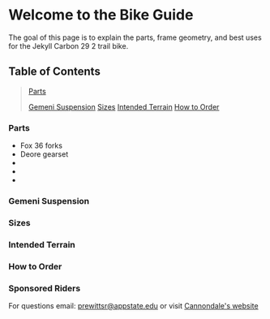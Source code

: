 # **Welcome to the Bike Guide**
The goal of this page is to explain the parts, frame geometry, and best uses for the Jekyll Carbon 29 2 trail bike. 

## Table of Contents
> [Parts](#parts)
> 
> [Gemeni Suspension](#gemeni-suspension)
    [Sizes](#sizes)
    [Intended Terrain](#intended-terrain)
    [How to Order](#how-to-order)

### Parts
* Fox 36 forks
* Deore gearset
*
*
*


### Gemeni Suspension





### Sizes





### Intended Terrain

### How to Order



### Sponsored Riders





For questions email: <prewittsr@appstate.edu>
or visit [Cannondale's website](https://www.cannondale.com/en-it/bikes/mountain/trail-bikes/jekyll/jekyll-carbon-29-2?sku=c21200m10sm)
